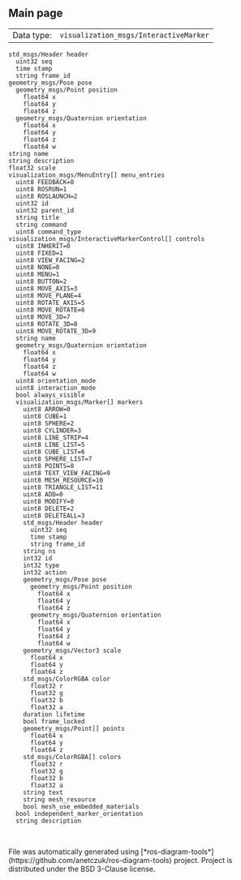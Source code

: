 <!--
File was automatically generated using 'ros-diagram-tools' project.
Project is distributed under the BSD 3-Clause license.
-->

## Main page

|     |     |
| --- | --- |
| Data type: | `visualization_msgs/InteractiveMarker` |

```
std_msgs/Header header
  uint32 seq
  time stamp
  string frame_id
geometry_msgs/Pose pose
  geometry_msgs/Point position
    float64 x
    float64 y
    float64 z
  geometry_msgs/Quaternion orientation
    float64 x
    float64 y
    float64 z
    float64 w
string name
string description
float32 scale
visualization_msgs/MenuEntry[] menu_entries
  uint8 FEEDBACK=0
  uint8 ROSRUN=1
  uint8 ROSLAUNCH=2
  uint32 id
  uint32 parent_id
  string title
  string command
  uint8 command_type
visualization_msgs/InteractiveMarkerControl[] controls
  uint8 INHERIT=0
  uint8 FIXED=1
  uint8 VIEW_FACING=2
  uint8 NONE=0
  uint8 MENU=1
  uint8 BUTTON=2
  uint8 MOVE_AXIS=3
  uint8 MOVE_PLANE=4
  uint8 ROTATE_AXIS=5
  uint8 MOVE_ROTATE=6
  uint8 MOVE_3D=7
  uint8 ROTATE_3D=8
  uint8 MOVE_ROTATE_3D=9
  string name
  geometry_msgs/Quaternion orientation
    float64 x
    float64 y
    float64 z
    float64 w
  uint8 orientation_mode
  uint8 interaction_mode
  bool always_visible
  visualization_msgs/Marker[] markers
    uint8 ARROW=0
    uint8 CUBE=1
    uint8 SPHERE=2
    uint8 CYLINDER=3
    uint8 LINE_STRIP=4
    uint8 LINE_LIST=5
    uint8 CUBE_LIST=6
    uint8 SPHERE_LIST=7
    uint8 POINTS=8
    uint8 TEXT_VIEW_FACING=9
    uint8 MESH_RESOURCE=10
    uint8 TRIANGLE_LIST=11
    uint8 ADD=0
    uint8 MODIFY=0
    uint8 DELETE=2
    uint8 DELETEALL=3
    std_msgs/Header header
      uint32 seq
      time stamp
      string frame_id
    string ns
    int32 id
    int32 type
    int32 action
    geometry_msgs/Pose pose
      geometry_msgs/Point position
        float64 x
        float64 y
        float64 z
      geometry_msgs/Quaternion orientation
        float64 x
        float64 y
        float64 z
        float64 w
    geometry_msgs/Vector3 scale
      float64 x
      float64 y
      float64 z
    std_msgs/ColorRGBA color
      float32 r
      float32 g
      float32 b
      float32 a
    duration lifetime
    bool frame_locked
    geometry_msgs/Point[] points
      float64 x
      float64 y
      float64 z
    std_msgs/ColorRGBA[] colors
      float32 r
      float32 g
      float32 b
      float32 a
    string text
    string mesh_resource
    bool mesh_use_embedded_materials
  bool independent_marker_orientation
  string description


```


</br>
File was automatically generated using [*ros-diagram-tools*](https://github.com/anetczuk/ros-diagram-tools) project.
Project is distributed under the BSD 3-Clause license.
